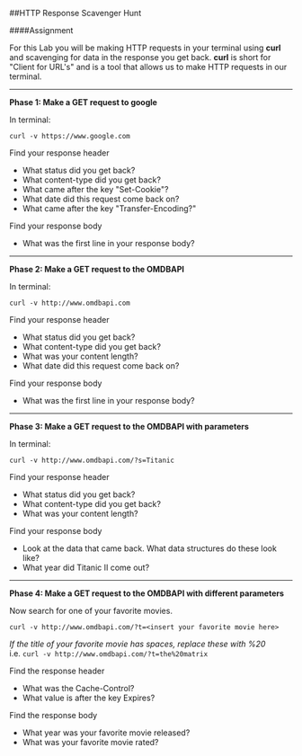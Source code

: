 ##HTTP Response Scavenger Hunt

####Assignment

For this Lab you will be making HTTP requests in your terminal using **curl** and scavenging for data in the response you get back. **curl** is short for "Client for URL's" and is a tool that allows us to make HTTP requests in our terminal.  

___________________________________________

**Phase 1: Make a GET request to google**

In terminal:

`curl -v https://www.google.com`

Find your response header

  - What status did you get back?
  - What content-type did you get back?
  - What came after the key "Set-Cookie"?
  - What date did this request come back on?
  - What came after the key "Transfer-Encoding?"

Find your response body

  - What was the first line in your response body?

_______________________________________________

**Phase 2: Make a GET request to the OMDBAPI**

In terminal:

`curl -v http://www.omdbapi.com`  

Find your response header

  - What status did you get back?
  - What content-type did you get back?
  - What was your content length?
  - What date did this request come back on?

Find your response body

  - What was the first line in your response body?

___________________________________________________

**Phase 3: Make a GET request to the OMDBAPI with parameters**

In terminal:  

`curl -v http://www.omdbapi.com/?s=Titanic`

Find your response header

  - What status did you get back?
  - What content-type did you get back?
  - What was your content length?

Find your response body

  - Look at the data that came back. What data structures do these look like?
  - What year did Titanic II come out?

_______________________________________________________________________

**Phase 4: Make a GET request to the OMDBAPI with different parameters**

Now search for one of your favorite movies.

`curl -v http://www.omdbapi.com/?t=<insert your favorite movie here>`

*If the title of your favorite movie has spaces, replace these with %20*  
i.e. `curl -v http://www.omdbapi.com/?t=the%20matrix` 

Find the response header  

  - What was the Cache-Control?
  - What value is after the key Expires?

Find the response body

  - What year was your favorite movie released?
  - What was your favorite movie rated?
